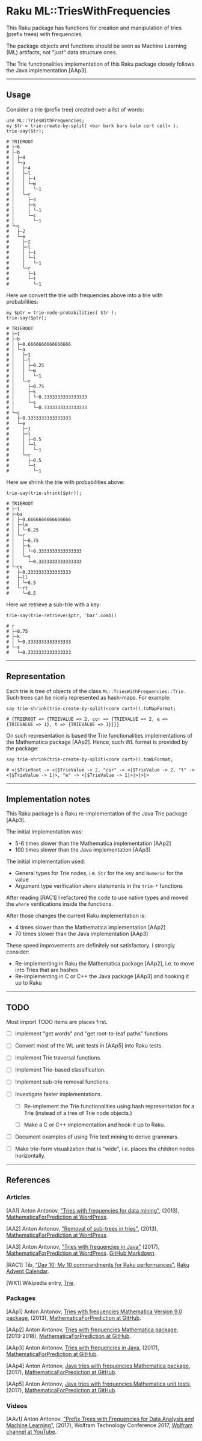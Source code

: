# Raku ML::TriesWithFrequencies


This Raku package has functions for creation and manipulation of tries (prefix trees) with frequencies.

The package objects and functions should be seen as Machine Learning (ML) artifacts, 
not "just" data structure ones.

The Trie functionalities implementation of this Raku package closely follows the Java implementation [AAp3].

------

## Usage 

Consider a trie (prefix tree) created over a list of words:

```perl6
use ML::TriesWithFrequencies;
my $tr = trie-create-by-split( <bar bark bars balm cert cell> );
trie-say($tr);
```
```
# TRIEROOT
# ├─6
# ├─b
# │ ├─4
# │ └─a
# │   ├─4
# │   ├─l
# │   │ ├─1
# │   │ └─m
# │   │   └─1
# │   └─r
# │     ├─3
# │     ├─k
# │     │ └─1
# │     └─s
# │       └─1
# └─c
#   ├─2
#   └─e
#     ├─2
#     ├─l
#     │ ├─1
#     │ └─l
#     │   └─1
#     └─r
#       ├─1
#       └─t
#         └─1
```

Here we convert the trie with frequencies above into a trie with probabilities:

```perl6
my $ptr = trie-node-probabilities( $tr );
trie-say($ptr);
```
```
# TRIEROOT
# ├─1
# ├─b
# │ ├─0.6666666666666666
# │ └─a
# │   ├─1
# │   ├─l
# │   │ ├─0.25
# │   │ └─m
# │   │   └─1
# │   └─r
# │     ├─0.75
# │     ├─k
# │     │ └─0.3333333333333333
# │     └─s
# │       └─0.3333333333333333
# └─c
#   ├─0.3333333333333333
#   └─e
#     ├─1
#     ├─l
#     │ ├─0.5
#     │ └─l
#     │   └─1
#     └─r
#       ├─0.5
#       └─t
#         └─1
```

Here we shrink the trie with probabilities above:

```perl6
trie-say(trie-shrink($ptr));
```
```
# TRIEROOT
# ├─1
# ├─ba
# │ ├─0.6666666666666666
# │ ├─lm
# │ │ └─0.25
# │ └─r
# │   ├─0.75
# │   ├─k
# │   │ └─0.3333333333333333
# │   └─s
# │     └─0.3333333333333333
# └─ce
#   ├─0.3333333333333333
#   ├─ll
#   │ └─0.5
#   └─rt
#     └─0.5
```

Here we retrieve a sub-trie with a key:

```perl6
trie-say(trie-retrieve($ptr, 'bar'.comb))
```
```
# r
# ├─0.75
# ├─k
# │ └─0.3333333333333333
# └─s
#   └─0.3333333333333333
```

------

## Representation

Each trie is tree of objects of the class `ML::TriesWithFrequencies::Trie`.
Such trees can be nicely represented as hash-maps. For example:

```perl6
say trie-shrink(trie-create-by-split(<core cort>)).toMapFormat;
```
```
# {TRIEROOT => {TRIEVALUE => 2, cor => {TRIEVALUE => 2, e => {TRIEVALUE => 1}, t => {TRIEVALUE => 1}}}}
```

On such representation is based the Trie functionalities implementations of the Mathematica package [AAp2].
Hence, such WL format is provided by the package:

```perl6
say trie-shrink(trie-create-by-split(<core cort>)).toWLFormat;
```
```
# <|$TrieRoot -> <|$TrieValue -> 2, "cor" -> <|$TrieValue -> 2, "t" -> <|$TrieValue -> 1|>, "e" -> <|$TrieValue -> 1|>|>|>|>
```

------

## Implementation notes

This Raku package is a Raku re-implementation of the Java Trie package [AAp3].

The initial implementation was:
- 5-6 times slower than the Mathematica implementation [AAp2]
- 100 times slower than the Java implementation [AAp3]

The initial implementation used:
- General types for Trie nodes, i.e. `Str` for the key and `Numeric` for the value
- Argument type verification `where` statements in the `trie-*` functions

After reading [RAC1] I refactored the code to use native types and moved the `where` verifications
inside the functions. 

After those changes the current Raku implementation is:
- 4 times slower than the Mathematica implementation [AAp2]
- 70 times slower than the Java implementation [AAp3]

These speed improvements are definitely not satisfactory. I strongly consider:
- Re-implementing in Raku the Mathematica  package [AAp2], i.e. to move into Tries that are hashes
- Re-implementing in C or C++ the Java package [AAp3] and hooking it up to Raku


------

## TODO

Most import TODO items are places first.

- [ ] Implement "get words" and "get root-to-leaf paths" functions

- [ ] Convert most of the WL unit tests in [AAp5] into Raku tests.

- [ ] Implement Trie traversal functions.

- [ ] Implement Trie-based classification.
  
- [ ] Implement sub-trie removal functions.
  
- [ ] Investigate faster implementations.
 
  - [ ] Re-implement the Trie functionalities using hash representation for a Trie (instead of a tree of Trie node objects.)
  
  - [ ] Make a C or C++ implementation and hook-it up to Raku.  
    
- [ ] Document examples of using Trie text mining to derive grammars.
  
- [ ] Make trie-form visualization that is "wide", i.e. places the children nodes horizontally.

------

## References

### Articles

[AA1] Anton Antonov,
["Tries with frequencies for data mining"](https://mathematicaforprediction.wordpress.com/2013/12/06/tries-with-frequencies-for-data-mining/),
(2013),
[MathematicaForPrediction at WordPress](https://mathematicaforprediction.wordpress.com).

[AA2] Anton Antonov,
["Removal of sub-trees in tries"](https://mathematicaforprediction.wordpress.com/2014/10/12/removal-of-sub-trees-in-tries/),
(2013),
[MathematicaForPrediction at WordPress](https://mathematicaforprediction.wordpress.com).

[AA3] Anton Antonov,
["Tries with frequencies in Java"](https://mathematicaforprediction.wordpress.com/2017/01/31/tries-with-frequencies-in-java/)
(2017),
[MathematicaForPrediction at WordPress](https://mathematicaforprediction.wordpress.com).
[GitHub Markdown](https://github.com/antononcube/MathematicaForPrediction).

[RAC1] Tib,
["Day 10: My 10 commandments for Raku performances"](https://raku-advent.blog/2020/12/10/day-10-my-10-commandments-for-raku-performances/),
[Raku Advent Calendar](https://raku-advent.blog).

[WK1] Wikipedia entry, [Trie](https://en.wikipedia.org/wiki/Trie).

### Packages

[AAp1] Anton Antonov, 
[Tries with frequencies Mathematica Version 9.0 package](https://github.com/antononcube/MathematicaForPrediction/blob/master/TriesWithFrequenciesV9.m),
(2013), 
[MathematicaForPrediction at GitHub](https://github.com/antononcube/MathematicaForPrediction).

[AAp2] Anton Antonov,
[Tries with frequencies Mathematica package](https://github.com/antononcube/MathematicaForPrediction/blob/master/TriesWithFrequencies.m),
(2013-2018),
[MathematicaForPrediction at GitHub](https://github.com/antononcube/MathematicaForPrediction).

[AAp3] Anton Antonov, 
[Tries with frequencies in Java](https://github.com/antononcube/MathematicaForPrediction/tree/master/Java/TriesWithFrequencies), 
(2017),
[MathematicaForPrediction at GitHub](https://github.com/antononcube/MathematicaForPrediction).

[AAp4] Anton Antonov, 
[Java tries with frequencies Mathematica package](https://github.com/antononcube/MathematicaForPrediction/blob/master/JavaTriesWithFrequencies.m), 
(2017),
[MathematicaForPrediction at GitHub](https://github.com/antononcube/MathematicaForPrediction).

[AAp5] Anton Antonov, 
[Java tries with frequencies Mathematica unit tests](https://github.com/antononcube/MathematicaForPrediction/blob/master/UnitTests/JavaTriesWithFrequencies-Unit-Tests.wlt), 
(2017), 
[MathematicaForPrediction at GitHub](https://github.com/antononcube/MathematicaForPrediction).


### Videos

[AAv1] Anton Antonov,
["Prefix Trees with Frequencies for Data Analysis and Machine Learning"](https://www.youtube.com/watch?v=MdVp7t8xQbQ),
(2017),
Wolfram Technology Conference 2017,
[Wolfram channel at YouTube](https://www.youtube.com/channel/UCJekgf6k62CQHdENWf2NgAQ).
